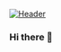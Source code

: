 [![Header](https://raw.githubusercontent.com/brandonheld/brandonheld/brandonheld/readme_header.png "Header")](https://github.com/brandonheld/brandonheld/blob/main/githubprofile.jpg)
### Hi there 👋

<!--
**brandonheld/brandonheld** is a ✨ _special_ ✨ repository because its `README.md` (this file) appears on your GitHub profile.

Here are some ideas to get you started:

- 🔭 I’m currently working on ...
- 🌱 I’m currently learning ...
- 👯 I’m looking to collaborate on ...
- 🤔 I’m looking for help with ...
- 💬 Ask me about ...
- 📫 How to reach me: ...
- 😄 Pronouns: ...
- ⚡ Fun fact: ...
-->

